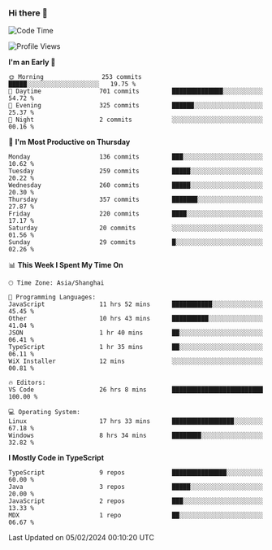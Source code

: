 ### Hi there 👋

<!--
**waynelwz/waynelwz** is a ✨ _special_ ✨ repository because its `README.md` (this file) appears on your GitHub profile.

Here are some ideas to get you started:

- 🔭 I’m currently working on ...
- 🌱 I’m currently learning ...
- 👯 I’m looking to collaborate on ...
- 🤔 I’m looking for help with ...
- 💬 Ask me about ...
- 📫 How to reach me: ...
- 😄 Pronouns: ...
- ⚡ Fun fact: ...
-->

<!--START_SECTION:waka-->
![Code Time](http://img.shields.io/badge/Code%20Time-2%2C447%20hrs%2031%20mins-blue)

![Profile Views](http://img.shields.io/badge/Profile%20Views-1-blue)

**I'm an Early 🐤** 

```text
🌞 Morning                253 commits         █████░░░░░░░░░░░░░░░░░░░░   19.75 % 
🌆 Daytime                701 commits         ██████████████░░░░░░░░░░░   54.72 % 
🌃 Evening                325 commits         ██████░░░░░░░░░░░░░░░░░░░   25.37 % 
🌙 Night                  2 commits           ░░░░░░░░░░░░░░░░░░░░░░░░░   00.16 % 
```
📅 **I'm Most Productive on Thursday** 

```text
Monday                   136 commits         ███░░░░░░░░░░░░░░░░░░░░░░   10.62 % 
Tuesday                  259 commits         █████░░░░░░░░░░░░░░░░░░░░   20.22 % 
Wednesday                260 commits         █████░░░░░░░░░░░░░░░░░░░░   20.30 % 
Thursday                 357 commits         ███████░░░░░░░░░░░░░░░░░░   27.87 % 
Friday                   220 commits         ████░░░░░░░░░░░░░░░░░░░░░   17.17 % 
Saturday                 20 commits          ░░░░░░░░░░░░░░░░░░░░░░░░░   01.56 % 
Sunday                   29 commits          █░░░░░░░░░░░░░░░░░░░░░░░░   02.26 % 
```


📊 **This Week I Spent My Time On** 

```text
🕑︎ Time Zone: Asia/Shanghai

💬 Programming Languages: 
JavaScript               11 hrs 52 mins      ███████████░░░░░░░░░░░░░░   45.45 % 
Other                    10 hrs 43 mins      ██████████░░░░░░░░░░░░░░░   41.04 % 
JSON                     1 hr 40 mins        ██░░░░░░░░░░░░░░░░░░░░░░░   06.41 % 
TypeScript               1 hr 35 mins        ██░░░░░░░░░░░░░░░░░░░░░░░   06.11 % 
WiX Installer            12 mins             ░░░░░░░░░░░░░░░░░░░░░░░░░   00.81 % 

🔥 Editors: 
VS Code                  26 hrs 8 mins       █████████████████████████   100.00 % 

💻 Operating System: 
Linux                    17 hrs 33 mins      █████████████████░░░░░░░░   67.18 % 
Windows                  8 hrs 34 mins       ████████░░░░░░░░░░░░░░░░░   32.82 % 
```

**I Mostly Code in TypeScript** 

```text
TypeScript               9 repos             ███████████████░░░░░░░░░░   60.00 % 
Java                     3 repos             █████░░░░░░░░░░░░░░░░░░░░   20.00 % 
JavaScript               2 repos             ███░░░░░░░░░░░░░░░░░░░░░░   13.33 % 
MDX                      1 repo              ██░░░░░░░░░░░░░░░░░░░░░░░   06.67 % 
```




 Last Updated on 05/02/2024 00:10:20 UTC
<!--END_SECTION:waka-->
